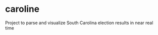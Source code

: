 caroline
========

Project to parse and visualize South Carolina election results in near real time
